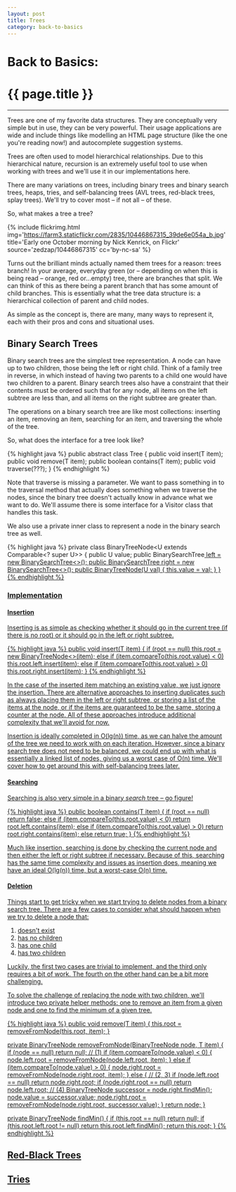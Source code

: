 ```yaml
---
layout: post
title: Trees
category: back-to-basics
---
```


# Back to Basics:

# {{ page.title }}
***

Trees are one of my favorite data structures. They are conceptually very simple but in use, they can be very powerful. Their usage applications are wide and include things like modelling an HTML page structure (like the one you're reading now!) and autocomplete suggestion systems.

Trees are often used to model hierarchical relationships. Due to this hierarchical nature, recursion is an extremely useful tool to use when working with trees and we'll use it in our implementations here.

There are many variations on trees, including binary trees and binary search trees, heaps, tries, and self-balancing trees (AVL trees, red-black trees, splay trees). We'll try to cover most – if not all – of these.

So, what makes a tree a tree?

{% include flickrimg.html img='https://farm3.staticflickr.com/2835/10446867315_39de6e054a_b.jpg' title='Early one October morning by Nick Kenrick, on Flickr' source='zedzap/10446867315' cc='by-nc-sa' %}

Turns out the brilliant minds actually named them trees for a reason: trees branch! In your average, everyday green (or – depending on when this is being read – orange, red or...empty) tree, there are branches that split. We can think of this as there being a parent branch that has some amount of child branches. This is essentially what the tree data structure is: a hierarchical collection of parent and child nodes.

As simple as the concept is, there are many, many ways to represent it, each with their pros and cons and situational uses.

## Binary Search Trees
Binary search trees are the simplest tree representation. A node can have up to two children, those being the left or right child. Think of a family tree in reverse, in which instead of having two parents to a child one would have two children to a parent. Binary search trees also have a constraint that their contents must be ordered such that for any node, all items on the left subtree are less than, and all items on the right subtree are greater than.

The operations on a binary search tree are like most collections: inserting an item, removing an item, searching for an item, and traversing the whole of the tree.

So, what does the interface for a tree look like?

{% highlight java %}
public abstract class Tree<T> {
    public void insert(T item);
    public void remove(T item);
    public boolean contains(T item);
    public void traverse(???);
}
{% endhighlight %}

Note that traverse is missing a parameter. We want to pass something in to the traversal method that actually does something when we traverse the nodes, since the binary tree doesn't actually know in advance what we want to do. We'll assume there is some interface for a Visitor class that handles this task.

We also use a private inner class to represent a node in the binary search tree as well.

{% highlight java %}
private class BinaryTreeNode<U extends Comparable<? super U>> {
    public U value;
    public BinarySearchTree<U> left = new BinarySearchTree<>();
    public BinarySearchTree<U> right = new BinarySearchTree<>();
    public BinaryTreeNode(U val) {
        this.value = val;
    }
}
{% endhighlight %}

### Implementation

#### Insertion
Inserting is as simple as checking whether it should go in the current tree (if there is no root) or it should go in the left or right subtree.

{% highlight java %}
public void insert(T item) {
    if (root == null) this.root = new BinaryTreeNode<>(item);
    else if (item.compareTo(this.root.value) < 0) this.root.left.insert(item);
    else if (item.compareTo(this.root.value) > 0) this.root.right.insert(item);
}
{% endhighlight %}

In the case of the inserted item matching an existing value, we just ignore the insertion. There are alternative approaches to inserting duplicates such as always placing them in the left or right subtree, or storing a list of the items at the node, or if the items are guaranteed to be the same, storing a counter at the node. All of these approaches introduce additional complexity that we'll avoid for now.

Insertion is ideally completed in O(lg(n)) time, as we can halve the amount of the tree we need to work with on each iteration. However, since a binary search tree does not need to be balanced, we could end up with what is essentially a linked list of nodes, giving us a worst case of O(n) time. We'll cover how to get around this with self-balancing trees later.

#### Searching
Searching is also very simple in a binary *search* tree – go figure!

{% highlight java %}
public boolean contains(T item) {
    if (root == null) return false;
    else if (item.compareTo(this.root.value) < 0) return root.left.contains(item);
    else if (item.compareTo(this.root.value) > 0) return root.right.contains(item);
    else return true;
}
{% endhighlight %}

Much like insertion, searching is done by checking the current node and then either the left or right subtree if necessary. Because of this, searching has the same time complexity and issues as insertion does, meaning we have an ideal O(lg(n)) time, but a worst-case O(n) time.

#### Deletion
Things start to get tricky when we start trying to delete nodes from a binary search tree. There are a few cases to consider what should happen when we try to delete a node that:

1. doesn't exist
2. has no children
3. has one child
4. has two children

Luckily, the first two cases are trivial to implement, and the third only requires a bit of work. The fourth on the other hand can be a bit more challenging.

To solve the challenge of replacing the node with two children, we'll introduce two private helper methods: one to remove an item from a given node and one to find the minimum of a given tree.

{% highlight java %}
public void remove(T item) {
    this.root = removeFromNode(this.root, item);
}

private BinaryTreeNode<T> removeFromNode(BinaryTreeNode<T> node, T item) {
    if (node == null) return null; // (1)
    if (item.compareTo(node.value) < 0) {
        node.left.root = removeFromNode(node.left.root, item);
    } else if (item.compareTo(node.value) > 0) {
        node.right.root = removeFromNode(node.right.root, item);
    } else {
        // (2, 3)
        if (node.left.root == null) return node.right.root;
        if (node.right.root == null) return node.left.root;
        // (4)
        BinaryTreeNode<T> successor = node.right.findMin();
        node.value = successor.value;
        node.right.root = removeFromNode(node.right.root, successor.value);
    }
    return node;
}

private BinaryTreeNode<T> findMin() {
    if (this.root == null) return null;
    if (this.root.left.root != null) return this.root.left.findMin();
    return this.root;
}
{% endhighlight %}

## Red-Black Trees

## Tries



